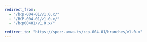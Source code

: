 ```yaml
---
redirect_from:
  - "/bcp-004-01/v1.0.x/"
  - "/BCP-004-01/v1.0.x/"
  - "/bcp00401/v1.0.x/"

redirect_to: "https://specs.amwa.tv/bcp-004-01/branches/v1.0.x"
---
```

